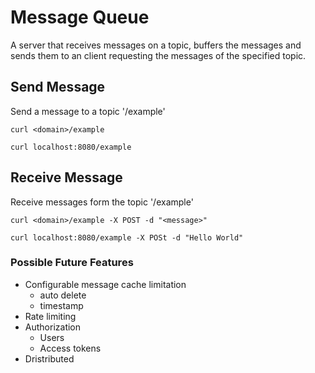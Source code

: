 # Message Queue

A server that receives messages on a topic, buffers the messages and sends them to an client requesting the messages of the specified topic.

## Send Message
Send a message to a topic '/example'

```shell
curl <domain>/example

curl localhost:8080/example
```

## Receive Message
Receive messages form the topic '/example'
```shell
curl <domain>/example -X POST -d "<message>"

curl localhost:8080/example -X POSt -d "Hello World"
```

### Possible Future Features
- Configurable message cache limitation
    - auto delete 
    - timestamp
- Rate limiting
- Authorization
    - Users
    - Access tokens
- Dristributed
